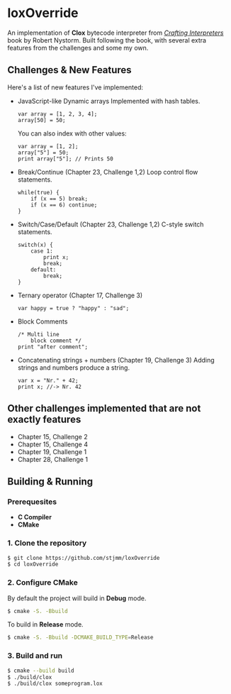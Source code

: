 # loxOverride

An implementation of **Clox** bytecode interpreter from [*Crafting Interpreters*](https://craftinginterpreters.com/) book by Robert Nystorm.
Built following the book, with several extra features from the challenges and some my own.

## Challenges & New Features

Here's a list of new features I've implemented:
- JavaScript-like Dynamic arrays
    Implemented with hash tables.
    ```
    var array = [1, 2, 3, 4];
    array[50] = 50;
    ```
    You can also index with other values:
    ```
    var array = [1, 2];
    array["5"] = 50;
    print array["5"]; // Prints 50
    ```

- Break/Continue (Chapter 23, Challenge 1,2)
    Loop control flow statements.
    ```
    while(true) {
        if (x == 5) break;
        if (x == 6) continue;
    }
    ```

- Switch/Case/Default (Chapter 23, Challenge 1,2)
    C-style switch statements.
    ```
    switch(x) {
        case 1:
            print x;
            break;
        default:
            break;
    }
    ```

- Ternary operator (Chapter 17, Challenge 3)
    ```
    var happy = true ? "happy" : "sad";
    ```

- Block Comments

    ```
    /* Multi line
        block comment */
    print "after comment";
    ```

- Concatenating strings + numbers (Chapter 19, Challenge 3)
    Adding strings and numbers produce a string.
    ```
    var x = "Nr." + 42;
    print x; //-> Nr. 42
    ```


## Other challenges implemented that are not exactly features
- Chapter 15, Challenge 2
- Chapter 15, Challenge 4
- Chapter 19, Challenge 1
- Chapter 28, Challenge 1


## Building & Running

### Prerequesites
- **C Compiler**
- **CMake**

### 1. Clone the repository
```bash
$ git clone https://github.com/stjmm/loxOverride
$ cd loxOverride
```

### 2. Configure CMake 
By default the project will build in **Debug** mode.
```bash
$ cmake -S. -Bbuild
```
To build in **Release** mode.
```bash
$ cmake -S. -Bbuild -DCMAKE_BUILD_TYPE=Release
```

### 3. Build and run
```bash
$ cmake --build build
$ ./build/clox
$ ./build/clox someprogram.lox
```
